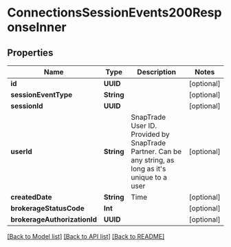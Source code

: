 # ConnectionsSessionEvents200ResponseInner

## Properties
Name | Type | Description | Notes
------------ | ------------- | ------------- | -------------
**id** | **UUID** |  | [optional] 
**sessionEventType** | **String** |  | [optional] 
**sessionId** | **UUID** |  | [optional] 
**userId** | **String** | SnapTrade User ID. Provided by SnapTrade Partner. Can be any string, as long as it&#39;s unique to a user | [optional] 
**createdDate** | **String** | Time | [optional] 
**brokerageStatusCode** | **Int** |  | [optional] 
**brokerageAuthorizationId** | **UUID** |  | [optional] 

[[Back to Model list]](../README.md#models) [[Back to API list]](../README.md#api-endpoints) [[Back to README]](../README.md)


